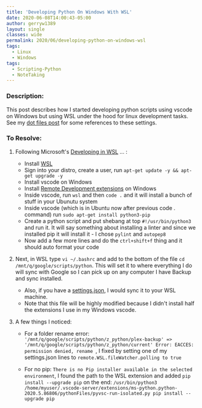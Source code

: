 ```yaml
---
title: 'Developing Python On Windows With WSL'
date: 2020-06-08T14:00:43-05:00
author: gerryw1389
layout: single
classes: wide
permalink: 2020/06/developing-python-on-windows-wsl
tags:
  - Linux
  - Windows
tags:
  - Scripting-Python
  - NoteTaking
---
```

<!--more-->

### Description:

This post describes how I started developing python scripts using vscode on Windows but using WSL under the hood for linux development tasks. See my [dot files post](https://automationadmin.com/2022/01/dot-files) for some references to these settings.

### To Resolve:

1. Following Microsoft's [Developing in WSL](https://code.visualstudio.com/docs/remote/wsl) ... :
   - Install [WSL](https://automationadmin.com/2017/09/windows-subsystem-for-linux-wsl/)
   - Sign into your distro, create a user, run `apt-get update -y && apt-get upgrade -y`
   - Install vscode on Windows
   - Install [Remote Development extensions](https://code.visualstudio.com/docs/remote/wsl) on Windows
   - Inside vscode, run `wsl` and then `code .` and it will install a bunch of stuff in your Ubunutu system
   - Inside vscode (which is in Ubuntu now after previous code . command) run `sudo apt-get install python3-pip`
   - Create a python script and put shebang at top `#!/usr/bin/python3` and run it. It will say something about installing a linter and since we installed pip it will install it - I chose `pylint` and `autopep8`
   - Now add a few more lines and do the `ctrl+shift+f` thing and it should auto format your code

2. Next, in WSL type `vi ~/.bashrc` and add to the bottom of the file `cd /mnt/q/google/scripts/python`. This will set it to where everything I do will sync with Google so I can pick up on any computer I have Backup and sync installed.

   - Also, if you have a [settings.json](https://github.com/gerryw1389/misc/blob/main/vscode/settings-sync.json), I would sync it to your WSL machine.
   - Note that this file will be highly modified because I didn't install half the extensions I use in my Windows vscode.

3. A few things I noticed:

   - For a folder rename error: `'/mnt/q/google/scripts/python/z_python/plex-backup' => '/mnt/q/google/scripts/python/z_python/current' Error: EACCES: permission denied, rename `, I fixed by setting one of my settings.json lines to `remote.WSL.fileWatcher.polling to true`

   - For no pip: `There is no Pip installer available in the selected environment`, I found the path to the WSL extension and added `pip install --upgrade pip` on the end: `/usr/bin/python3 /home/myuser/.vscode-server/extensions/ms-python.python-2020.5.86806/pythonFiles/pyvsc-run-isolated.py pip install --upgrade pip`
